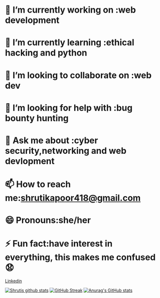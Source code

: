 # 🔭 I’m currently working on :web development
# 🌱 I’m currently learning :ethical hacking and python
# 👯 I’m looking to collaborate on :web dev
# 🤔 I’m looking for help with :bug bounty hunting
# 💬 Ask me about :cyber security,networking and web devlopment
# 📫 How to reach me:shrutikapoor418@gmail.com
# 😄 Pronouns:she/her
# ⚡ Fun fact:have interest in everything, this makes me confused 😧
 [Linkedin](https://www.linkedin.com/in/shruti-kapoor-b9b0b617a/)
 
 
[![Shrutis github stats](https://github-readme-stats.vercel.app/api?username=shrutikapoor418&count_private=true&show_icons=true&theme=radical&hide_rank=false)](https://github.com/shrutikapoor418/github-readme-stats)
[![GitHub Streak](https://github-readme-streak-stats.herokuapp.com/?user=shrutikapoor418)](https://git.io/streak-stats)
[![Anurag's GitHub stats](https://github-readme-stats.vercel.app/api?username=shrutikapoor418)](https://github.com/anuraghazra/github-readme-stats)
